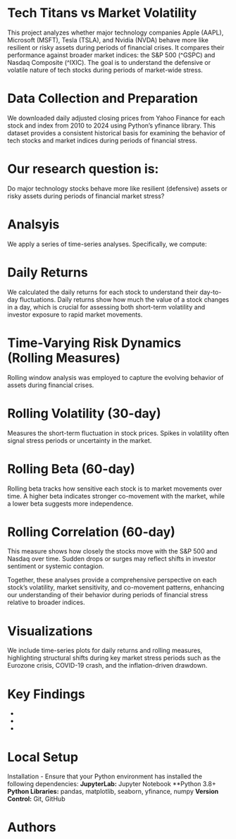 # Tech Titans vs Market Volatility
This project analyzes whether major technology companies Apple (AAPL), Microsoft (MSFT), Tesla (TSLA), and Nvidia (NVDA) behave more like resilient or risky assets during periods of financial crises. It compares their performance against broader market indices: the S&P 500 (^GSPC) and Nasdaq Composite (^IXIC). The goal is to understand the defensive or volatile nature of tech stocks during periods of market-wide stress.

# Data Collection and Preparation
We downloaded daily adjusted closing prices from Yahoo Finance for each stock and index from 2010 to 2024 using Python’s yfinance library. This dataset provides a consistent historical basis for examining the behavior of tech stocks and market indices during periods of financial stress.

# Our research question is: 
Do major technology stocks behave more like resilient (defensive) assets or risky assets during periods of financial market stress?

# Analsyis
We apply a series of time-series analyses. Specifically, we compute:
# Daily Returns
We calculated the daily returns for each stock to understand their day-to-day fluctuations. Daily returns show how much the value of a stock changes in a day, which is crucial for assessing both short-term volatility and investor exposure to rapid market movements.
# Time-Varying Risk Dynamics (Rolling Measures)
Rolling window analysis was employed to capture the evolving behavior of assets during financial crises.
# Rolling Volatility (30-day)
Measures the short-term fluctuation in stock prices. Spikes in volatility often signal stress periods or uncertainty in the market.
# Rolling Beta (60-day)
Rolling beta tracks how sensitive each stock is to market movements over time. A higher beta indicates stronger co-movement with the market, while a lower beta suggests more independence.
# Rolling Correlation (60-day)
This measure shows how closely the stocks move with the S&P 500 and Nasdaq over time. Sudden drops or surges may reflect shifts in investor sentiment or systemic contagion.

Together, these analyses provide a comprehensive perspective on each stock’s volatility, market sensitivity, and co-movement patterns, enhancing our understanding of their behavior during periods of financial stress relative to broader indices.

# Visualizations
We include time-series plots for daily returns and rolling measures, highlighting structural shifts during key market stress periods such as the Eurozone crisis, COVID-19 crash, and the inflation-driven drawdown.

# Key Findings
-
-
-

# Local Setup 
Installation - Ensure that your Python environment has installed the following dependencies:
**JupyterLab:** Jupyter Notebook
**Python 3.8+
**Python Libraries:** pandas, matplotlib, seaborn, yfinance, numpy
**Version Control:** Git, GitHub


# Authors










